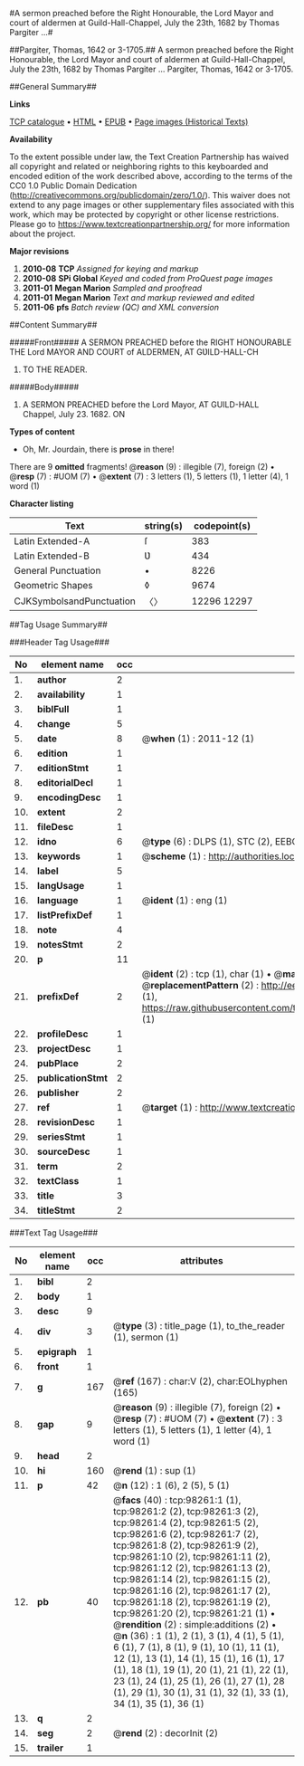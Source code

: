#A sermon preached before the Right Honourable, the Lord Mayor and court of aldermen at Guild-Hall-Chappel, July the 23th, 1682 by Thomas Pargiter ...#

##Pargiter, Thomas, 1642 or 3-1705.##
A sermon preached before the Right Honourable, the Lord Mayor and court of aldermen at Guild-Hall-Chappel, July the 23th, 1682 by Thomas Pargiter ...
Pargiter, Thomas, 1642 or 3-1705.

##General Summary##

**Links**

[TCP catalogue](http://www.ota.ox.ac.uk/tcp/)  • 
[HTML](http://tei.it.ox.ac.uk/tcp/Texts-HTML/free/A55/A55939.html)  • 
[EPUB](http://tei.it.ox.ac.uk/tcp/Texts-EPUB/free/A55/A55939.epub) • 
[Page images (Historical Texts)](https://historicaltexts.jisc.ac.uk/eebo-13167455e)

**Availability**

To the extent possible under law, the Text Creation Partnership has waived all copyright and related or neighboring rights to this keyboarded and encoded edition of the work described above, according to the terms of the CC0 1.0 Public Domain Dedication (http://creativecommons.org/publicdomain/zero/1.0/). This waiver does not extend to any page images or other supplementary files associated with this work, which may be protected by copyright or other license restrictions. Please go to https://www.textcreationpartnership.org/ for more information about the project.

**Major revisions**

1. __2010-08__ __TCP__ *Assigned for keying and markup*
1. __2010-08__ __SPi Global__ *Keyed and coded from ProQuest page images*
1. __2011-01__ __Megan Marion__ *Sampled and proofread*
1. __2011-01__ __Megan Marion__ *Text and markup reviewed and edited*
1. __2011-06__ __pfs__ *Batch review (QC) and XML conversion*

##Content Summary##

#####Front#####
A SERMON PREACHED before the RIGHT HONOURABLE THE Lord MAYOR AND COURT of ALDERMEN, AT GƲILD-HALL-CH
1. TO THE READER.

#####Body#####

1. A SERMON PREACHED before the Lord Mayor, AT GUILD-HALL Chappel, July 23. 1682. ON

**Types of content**

  * Oh, Mr. Jourdain, there is **prose** in there!

There are 9 **omitted** fragments! 
 @__reason__ (9) : illegible (7), foreign (2)  •  @__resp__ (7) : #UOM (7)  •  @__extent__ (7) : 3 letters (1), 5 letters (1), 1 letter (4), 1 word (1)

**Character listing**


|Text|string(s)|codepoint(s)|
|---|---|---|
|Latin Extended-A|ſ|383|
|Latin Extended-B|Ʋ|434|
|General Punctuation|•|8226|
|Geometric Shapes|◊|9674|
|CJKSymbolsandPunctuation|〈〉|12296 12297|

##Tag Usage Summary##

###Header Tag Usage###

|No|element name|occ|attributes|
|---|---|---|---|
|1.|__author__|2||
|2.|__availability__|1||
|3.|__biblFull__|1||
|4.|__change__|5||
|5.|__date__|8| @__when__ (1) : 2011-12 (1)|
|6.|__edition__|1||
|7.|__editionStmt__|1||
|8.|__editorialDecl__|1||
|9.|__encodingDesc__|1||
|10.|__extent__|2||
|11.|__fileDesc__|1||
|12.|__idno__|6| @__type__ (6) : DLPS (1), STC (2), EEBO-CITATION (1), OCLC (1), VID (1)|
|13.|__keywords__|1| @__scheme__ (1) : http://authorities.loc.gov/ (1)|
|14.|__label__|5||
|15.|__langUsage__|1||
|16.|__language__|1| @__ident__ (1) : eng (1)|
|17.|__listPrefixDef__|1||
|18.|__note__|4||
|19.|__notesStmt__|2||
|20.|__p__|11||
|21.|__prefixDef__|2| @__ident__ (2) : tcp (1), char (1)  •  @__matchPattern__ (2) : ([0-9\-]+):([0-9IVX]+) (1), (.+) (1)  •  @__replacementPattern__ (2) : http://eebo.chadwyck.com/downloadtiff?vid=$1&page=$2 (1), https://raw.githubusercontent.com/textcreationpartnership/Texts/master/tcpchars.xml#$1 (1)|
|22.|__profileDesc__|1||
|23.|__projectDesc__|1||
|24.|__pubPlace__|2||
|25.|__publicationStmt__|2||
|26.|__publisher__|2||
|27.|__ref__|1| @__target__ (1) : http://www.textcreationpartnership.org/docs/. (1)|
|28.|__revisionDesc__|1||
|29.|__seriesStmt__|1||
|30.|__sourceDesc__|1||
|31.|__term__|2||
|32.|__textClass__|1||
|33.|__title__|3||
|34.|__titleStmt__|2||


###Text Tag Usage###

|No|element name|occ|attributes|
|---|---|---|---|
|1.|__bibl__|2||
|2.|__body__|1||
|3.|__desc__|9||
|4.|__div__|3| @__type__ (3) : title_page (1), to_the_reader (1), sermon (1)|
|5.|__epigraph__|1||
|6.|__front__|1||
|7.|__g__|167| @__ref__ (167) : char:V (2), char:EOLhyphen (165)|
|8.|__gap__|9| @__reason__ (9) : illegible (7), foreign (2)  •  @__resp__ (7) : #UOM (7)  •  @__extent__ (7) : 3 letters (1), 5 letters (1), 1 letter (4), 1 word (1)|
|9.|__head__|2||
|10.|__hi__|160| @__rend__ (1) : sup (1)|
|11.|__p__|42| @__n__ (12) : 1 (6), 2 (5), 5 (1)|
|12.|__pb__|40| @__facs__ (40) : tcp:98261:1 (1), tcp:98261:2 (2), tcp:98261:3 (2), tcp:98261:4 (2), tcp:98261:5 (2), tcp:98261:6 (2), tcp:98261:7 (2), tcp:98261:8 (2), tcp:98261:9 (2), tcp:98261:10 (2), tcp:98261:11 (2), tcp:98261:12 (2), tcp:98261:13 (2), tcp:98261:14 (2), tcp:98261:15 (2), tcp:98261:16 (2), tcp:98261:17 (2), tcp:98261:18 (2), tcp:98261:19 (2), tcp:98261:20 (2), tcp:98261:21 (1)  •  @__rendition__ (2) : simple:additions (2)  •  @__n__ (36) : 1 (1), 2 (1), 3 (1), 4 (1), 5 (1), 6 (1), 7 (1), 8 (1), 9 (1), 10 (1), 11 (1), 12 (1), 13 (1), 14 (1), 15 (1), 16 (1), 17 (1), 18 (1), 19 (1), 20 (1), 21 (1), 22 (1), 23 (1), 24 (1), 25 (1), 26 (1), 27 (1), 28 (1), 29 (1), 30 (1), 31 (1), 32 (1), 33 (1), 34 (1), 35 (1), 36 (1)|
|13.|__q__|2||
|14.|__seg__|2| @__rend__ (2) : decorInit (2)|
|15.|__trailer__|1||
